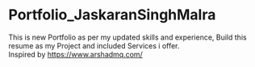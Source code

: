 # Portfolio_JaskaranSinghMalra

This is new Portfolio as per my updated skills and experience,
Build this resume as my Project and included Services i offer.
<br>
Inspired by https://www.arshadmq.com/
